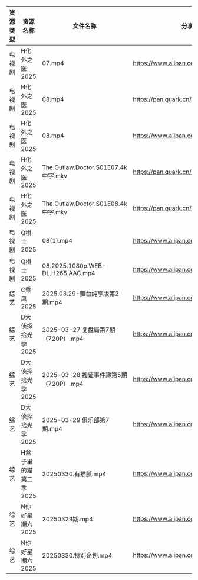 | 资源类型 | 资源名称          | 文件名称                              | 分享链接                                 | 更新时间                |
| ---- | ------------- | --------------------------------- | ------------------------------------ | ------------------- |
| 电视剧  | H化外之医2025     | 07.mp4                            | https://www.alipan.com/s/wjvT5FZLoJf | 2025-03-30 08:05:50 |
| 电视剧  | H化外之医2025     | 08.mp4                            | https://pan.quark.cn/s/5e35f6a2b34c  | 2025-03-30 01:22:47 |
| 电视剧  | H化外之医2025     | 08.mp4                            | https://www.alipan.com/s/wjvT5FZLoJf | 2025-03-30 08:05:50 |
| 电视剧  | H化外之医2025     | The.Outlaw.Doctor.S01E07.4k中字.mkv | https://pan.quark.cn/s/5e35f6a2b34c  | 2025-03-30 10:23:04 |
| 电视剧  | H化外之医2025     | The.Outlaw.Doctor.S01E08.4k中字.mkv | https://pan.quark.cn/s/5e35f6a2b34c  | 2025-03-30 10:23:00 |
| 电视剧  | Q棋士2025       | 08(1).mp4                         | https://www.alipan.com/s/gW6gdk7eMKN | 2025-03-30 08:06:51 |
| 电视剧  | Q棋士2025       | 08.2025.1080p.WEB-DL.H265.AAC.mp4 | https://www.alipan.com/s/gW6gdk7eMKN | 2025-03-30 12:06:51 |
| 综艺   | C乘风2025       | 2025.03.29-舞台纯享版第2期.mp4           | https://www.alipan.com/s/MpfQaAMy4Ly | 2025-03-30 13:08:04 |
| 综艺   | D大侦探拾光季2025   | 2025-03-27 复盘局第7期（720P）.mp4       | https://www.alipan.com/s/yBeXFxUZNbB | 2025-03-30 00:08:23 |
| 综艺   | D大侦探拾光季2025   | 2025-03-28 搜证事件簿第5期（720P）.mp4     | https://www.alipan.com/s/yBeXFxUZNbB | 2025-03-30 00:08:23 |
| 综艺   | D大侦探拾光季2025   | 2025-03-29 俱乐部第7期.mp4             | https://www.alipan.com/s/yBeXFxUZNbB | 2025-03-30 00:08:23 |
| 综艺   | H盒子里的猫第二季2025 | 20250330.有猫腻.mp4                  | https://www.alipan.com/s/W6PdmWUu7Wr | 2025-03-30 14:08:27 |
| 综艺   | N你好星期六2025    | 20250329期.mp4                     | https://www.alipan.com/s/nvuMvPrHLGa | 2025-03-30 00:09:08 |
| 综艺   | N你好星期六2025    | 20250330.特别企划.mp4                 | https://www.alipan.com/s/nvuMvPrHLGa | 2025-03-30 14:08:48 |
